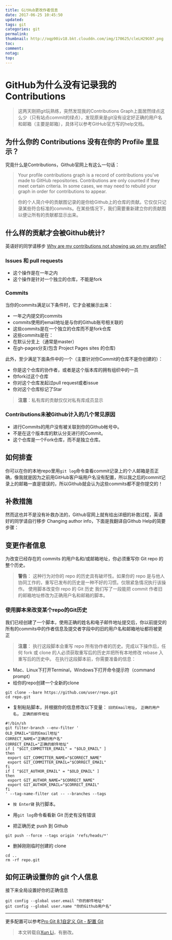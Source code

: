 ```yaml
---
title: GitHub更改作者信息
date: 2017-06-25 10:45:50
updated:
tags: git
categories: git
permalink:
thumbnail: http://oqp90iv18.bkt.clouddn.com/img/170625/cleLH29G97.png
toc:
comment:
notag:
top:
---
```


# GitHub为什么没有记录我的Contributions

> 这两天刚把git玩熟练，突然发现我的Contributions Graph上面居然绿点这么少（只有站点commit的绿点），发现原来是git没有设定好正确的用户名和邮箱（主要是邮箱），具体可以参考GitHub官方写的help文档。

## 为什么你的 Contributions 没有在你的 Profile 里显示？

究竟什么是Contributions，Github官网上有这么一句话：

> Your profile contributions graph is a record of contributions you’ve made to GitHub repositories. Contributions are only counted if they meet certain criteria. In some cases, we may need to rebuild your graph in order for contributions to appear.

>你的个人简介中的贡献图记录的是你给Github上的仓库的贡献。它仅仅只记录某些符合标准的commits。在某些情况下，我们需要重新建立你的贡献图以便让所有的贡献都显示出来。

## 什么样的贡献才会被Github统计?

英语好的同学请移步 [Why are my contributions not showing up on my profile?](https://help.github.com/articles/why-are-my-contributions-not-showing-up-on-my-profile/)

### Issues 和 pull requests

* 这个操作是在一年之内
* 这个操作是针对一个独立的仓库，不能是fork

### Commits

当你的commits满足以下条件时，它才会被展示出来：

* 一年之内提交的commits
* commits使用的email地址是与你的Github账号相关联的
* 这些commits是在一个独立的仓库而不是fork仓库
* 这些commits是在：
 * 在默认分支上（通常是master）
 * 在gh-pages分支(包含 Project Pages sites 的仓库)

此外，至少满足下面条件中的一个（主要针对你Commit的仓库不是你创建的）：

* 你是这个仓库的协作者，或者是这个版本库的拥有组织中的一员
* 你fork过这个仓库
* 你对这个仓库发起过pull request或者issue
* 你对这个仓库标记了Star

> **注意**：私有库的贡献仅仅对私有库成员显示

### Contributions未被Github计入的几个常见原因

* 进行Commits的用户没有被关联到你的Github帐号中。
* 不是在这个版本库的默认分支进行的Commit。
* 这个仓库是一个Fork仓库，而不是独立仓库。

## 如何排查

你可以在你的本地repo里用`git log`命令查看commit记录上的个人邮箱是否正确，像我就是因为之前用GitHub客户端用户名没有配置，所以我之后的commit记录上的邮箱一直是错误的，所以Github就会认为这些commits都不是你提交的！

## 补救措施

然而这也并不是没有补救办法的，Github官网上就有给出详细的补救过程，英语好的同学请自行移步 Changing author info，下面是我翻译自Github Help的简要步骤：

## 变更作者信息

为改变已经存在的 commits 的用户名和/或邮箱地址，你必须重写你 Git repo 的整个历史。

> **警告**： 这种行为对你的 repo 的历史具有破坏性。如果你的 repo 是与他人协同工作的，重写已发布的历史是一种不好的习惯。仅限紧急情况执行该操作。 使用脚本改变你 repo 的 Git 历史 我们写了一段能把 commit 作者旧的邮箱地址修改为正确用户名和邮箱的脚本。

### 使用脚本来改变某个repo的Git历史

我们已经创建了一个脚本，使用正确的姓名和电子邮件地址提交后，你以前提交的所有的commits中的作者信息及提交者字段中的旧的用户名和邮箱地址都将被更正

> **注意**： 执行这段脚本会重写 repo 所有协作者的历史。完成以下操作后，任何 fork 或 clone 的人必须获取重写后的历史并把所有本地修改 rebase 入重写后的历史中。 在执行这段脚本前，你需要准备的信息：

* Mac、Linux下打开Terminal，Windows下打开命令提示符（command prompt）
* 给你的repo创建一个全新的clone

```
git clone --bare https://github.com/user/repo.git
cd repo.git
```

* 复制粘贴脚本，并根据你的信息修改以下变量： `旧的Email地址`， `正确的用户名`， `正确的邮件地址`

```
#!/bin/sh
git filter-branch --env-filter '
OLD_EMAIL="旧的Email地址"
CORRECT_NAME="正确的用户名"
CORRECT_EMAIL="正确的邮件地址"
if [ "$GIT_COMMITTER_EMAIL" = "$OLD_EMAIL" ]
then
 export GIT_COMMITTER_NAME="$CORRECT_NAME"
 export GIT_COMMITTER_EMAIL="$CORRECT_EMAIL"
fi
if [ "$GIT_AUTHOR_EMAIL" = "$OLD_EMAIL" ]
then
 export GIT_AUTHOR_NAME="$CORRECT_NAME"
 export GIT_AUTHOR_EMAIL="$CORRECT_EMAIL"
fi
' --tag-name-filter cat -- --branches --tags
```

* `按 Enter键` 执行脚本。

* 用`git log`命令看看新 Git 历史有没有错误

* 把正确历史 push 到 Github

```
git push --force --tags origin 'refs/heads/*'
```

* 删掉刚刚临时创建的 clone

```
cd ..
rm -rf repo.git
```

## 如何正确设置你的 git 个人信息

接下来全局设置好你的正确信息

```
git config --global user.email "你的邮件地址"
git config --global user.name "你的Github用户名"
```

---

更多配置可以参考[Pro Git 8.1自定义 Git - 配置 Git](https://git-scm.com/book/zh/v2/%E8%87%AA%E5%AE%9A%E4%B9%89-Git-%E9%85%8D%E7%BD%AE-Git)

> 本文转载自[Xun Li](http://xunli.xyz/2016/01/09/github-not-count/)，有删改。

















